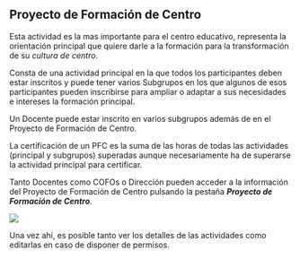 ## Proyecto de Formación de Centro

Esta actividad es la mas importante para el centro educativo, representa la orientación principal que quiere darle a la formación para la transformación de su _cultura de centro_.

Consta de una actividad principal en la que todos los participantes deben estar inscritos y puede tener varios Subgrupos en los que algunos de esos participantes pueden inscribirse para ampliar o adaptar a sus necesidades e intereses la formación principal.

Un Docente puede estar inscrito en varios subgrupos además de en el Proyecto de Formación de Centro.

La certificación de un PFC es la suma de las horas de todas las actividades (principal y subgrupos) superadas aunque necesariamente ha de superarse la actividad principal para certificar.

Tanto Docentes como COFOs o Dirección pueden acceder a la información del Proyecto de Formación de Centro pulsando la pestaña **_Proyecto de Formación de Centro_**.

![](https://raw.githubusercontent.com/catedu/manualdoceo/master/assets/Selección_744bpng.png)

Una vez ahí, es posible tanto ver los detalles de las actividades como editarlas en caso de disponer de permisos.